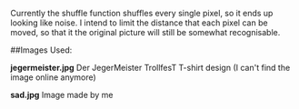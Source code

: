 Currently the shuffle function shuffles every single pixel, so it ends up looking like noise. I intend to limit the distance that each pixel can be moved, so that it the original picture will still be somewhat recognisable.

##Images Used:

**jegermeister.jpg** Der JegerMeister TrollfesT T-shirt design (I can't find the image online anymore)

**sad.jpg** Image made by me
